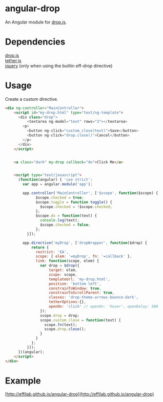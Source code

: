 # angular-drop
An Angular module for [drop.js](http://github.hubspot.com/drop/docs/welcome/).

# Dependencies
[drop.js](http://github.hubspot.com/drop/docs/welcome/)  
[tether.js](http://github.hubspot.com/tether/)  
[jquery](http://jquery.com/) (only when using the builtin eff-drop directive)

# Usage

Create a custom directive.  

```html
<div ng-controller="MainController">
    <script id="my-drop.html" type="text/ng-template">
      <div class="drop">
          <textarea ng-model="text" rows="3"></textarea>
        <p>
          <button ng-click="custom_close(text)">Save</button>
          <button ng-click="drop.close()">Cancel</button>
        </p>
      </div>
    </script>


    <a class="dark" my-drop callback="do">Click Me</a>


    <script type="text/javascript">
      (function(angular) { 'use strict';
        var app = angular.module('app');

        app.controller('MainController', ['$scope', function($scope) {
              $scope.checked = true;
              $scope.toggle = function toggle() {
                $scope.checked = !$scope.checked;
              };
              $scope.do = function(text) {
                console.log(text);
                $scope.checked = false;
              };
          }]);

        app.directive('myDrop', ['dropWrapper', function($drop) {
            return {
              restrict: 'EA',
              scope: { elem: '=myDrop', fn: '=callback' },
              link: function(scope, elem) {
                var drop = $drop({
                    target: elem,
                    scope: scope,
                    templateUrl: 'my-drop.html',
                    position: 'bottom left',
                    constrainToWindow: true,
                    constrainToScrollParent: true,
                    classes: 'drop-theme-arrows-bounce-dark',
                    tetherOptions:{},
					openOn: 'click' // openOn: 'hover', openDelay: 500
                });
                scope.drop = drop;
                scope.custom_close = function(text) {
                  scope.fn(text);
                  scope.drop.close();
                }
              }
            };
          }]);
      })(angular);
    </script>
</div>
```

# Example

[http://effilab.github.io/angular-drop](http://effilab.github.io/angular-drop)
